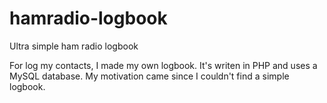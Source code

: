 hamradio-logbook
================

Ultra simple ham radio logbook

For log my contacts, I made my own logbook. 
It's writen in PHP and uses a MySQL database. 
My motivation came since I couldn't find a simple logbook.
